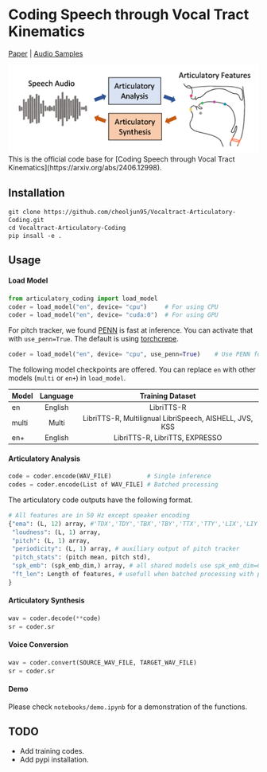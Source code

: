 # Coding Speech through Vocal Tract Kinematics
[Paper](https://arxiv.org/abs/2406.12998) | [Audio Samples](https://berkeley-speech-group.github.io/vac-demo)

<div align="center">
    <img src="images/articulatory_coding.png" alt="drawing" width="600"/>
</div>
This is the official code base for [Coding Speech through Vocal Tract Kinematics](https://arxiv.org/abs/2406.12998).

## Installation

```
git clone https://github.com/cheoljun95/Vocaltract-Articulatory-Coding.git
cd Vocaltract-Articulatory-Coding
pip insall -e .
```

## Usage

#### Load Model

```python
from articulatory_coding import load_model
coder = load_model("en", device= "cpu")     # For using CPU
coder = load_model("en", device= "cuda:0")  # For using GPU
```

For pitch tracker, we found [PENN](https://github.com/interactiveaudiolab/penn) is fast at inference. You can activate that with `use_penn=True`. The default is using [torchcrepe](https://github.com/maxrmorrison/torchcrepe).

```python
coder = load_model("en", device= "cpu", use_penn=True)    # Use PENN for pitch tracker

```

The following model checkpoints are offered. You can replace `en` with other models (`multi` or `en+`) in `load_model`.

| Model  | Language |     Training Dataset    | 
|--------|:--------:|:--------------:|
| en     |  English |LibriTTS-R|
| multi  |   Multi  |LibriTTS-R, Multilignual LibriSpeech, AISHELL, JVS, KSS    |
| en+     |  English |LibriTTS-R, LibriTTS, EXPRESSO|


#### Articulatory Analysis

```python
code = coder.encode(WAV_FILE)          # Single inference
codes = coder.encode(List of WAV_FILE] # Batched processing
```


The articulatory code outputs have the following format.

```python
# All features are in 50 Hz except speaker encoding
{"ema": (L, 12) array, #'TDX','TDY','TBX','TBY','TTX','TTY','LIX','LIY','ULX','ULY','LLX','LLY'
 "loudness": (L, 1) array, 
 "pitch": (L, 1) array, 
 "periodicity": (L, 1) array, # auxiliary output of pitch tracker
 "pitch_stats": (pitch mean, pitch std),
 "spk_emb": (spk_emb_dim,) array, # all shared models use spk_emb_dim=64
 "ft_len": Length of features, # usefull when batched processing with padding
}
```

#### Articulatory Synthesis

```python
wav = coder.decode(**code)
sr = coder.sr
```

#### Voice Conversion

```python
wav = coder.convert(SOURCE_WAV_FILE, TARGET_WAV_FILE)
sr = coder.sr
```
#### Demo

Please check `notebooks/demo.ipynb` for a demonstration of the functions.


## TODO

- Add training codes.
- Add pypi installation.

